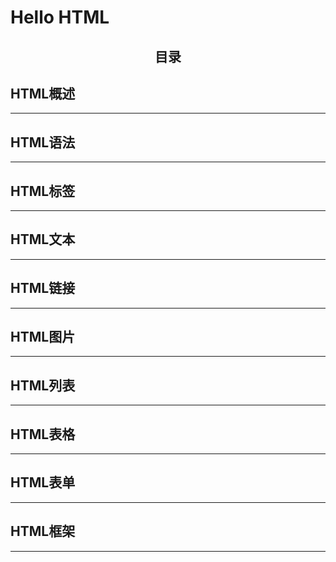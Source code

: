 # Hello HTML


## **<center> 目录 </center>**


## **HTML概述**

---


## **HTML语法**

---


## **HTML标签**

---


## **HTML文本**

---


## **HTML链接**

---


## **HTML图片**

---


## **HTML列表**

---



## **HTML表格**

---



## **HTML表单**

---



## **HTML框架**

---


